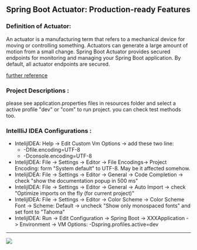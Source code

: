## Spring Boot Actuator: Production-ready Features

### Definition of Actuator:
An actuator is a manufacturing term that refers to a mechanical device for moving or controlling something. Actuators can generate a large amount of motion from a small change.
Spring Boot Actuator provides secured endpoints for monitoring and managing your Spring Boot application. By default, all actuator endpoints are secured.

[further reference](https://docs.spring.io/spring-boot/docs/current/reference/html/production-ready-features.html)

### Project Descriptions :
please see application.properties files in resources folder and select a active profile "dev" or "com" to run project. you can check test methods too.  

### IntellliJ IDEA Configurations :
- IntelijIDEA: Help -> Edit Custom Vm Options -> add these two line:
    - -Dfile.encoding=UTF-8
    - -Dconsole.encoding=UTF-8
- IntelijIDEA: File -> Settings -> Editor -> File Encodings-> Project Encoding: form "System default" to UTF-8. May be it affected somehow.
- IntelijIDEA: File -> Settings -> Editor -> General -> Code Completion -> check "show the documentation popup in 500 ms"
- IntelijIDEA: File -> Settings -> Editor -> General -> Auto Import -> check "Optimize imports on the fly (for current project)"
- IntelijIDEA: File -> Settings -> Editor -> Color Scheme -> Color Scheme Font -> Scheme: Default -> uncheck "Show only monospaced fonts" and set font to "Tahoma"
- IntelijIDEA: Run -> Edit Configuration -> Spring Boot -> XXXApplication -> Environment -> VM Options: -Dspring.profiles.active=dev

<hr/>
<a href="mailto:eng.motahari@gmail.com?"><img src="https://img.shields.io/badge/gmail-%23DD0031.svg?&style=for-the-badge&logo=gmail&logoColor=white"/></a>
